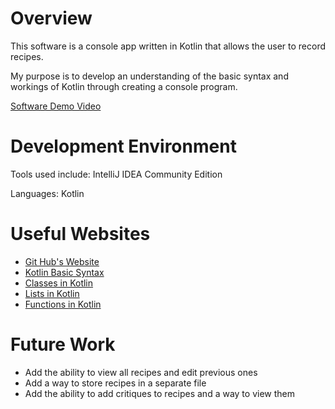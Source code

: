 # Overview

This software is a console app written in Kotlin that allows the user to record recipes.

My purpose is to develop an understanding of the basic syntax and workings of Kotlin through creating a console program.

[Software Demo Video](http://youtube.link.goes.here)

# Development Environment

Tools used include:
IntelliJ IDEA Community Edition

Languages:
Kotlin

# Useful Websites

* [Git Hub's Website](https://code.visualstudio.com/docs/sourcecontrol/github)
* [Kotlin Basic Syntax](https://kotlinlang.org/docs/basic-syntax.html#functions)
* [Classes in Kotlin](https://kotlinlang.org/docs/classes.html#constructors)
* [Lists in Kotlin](https://kotlinlang.org/api/latest/jvm/stdlib/kotlin.collections/-list/)
* [Functions in Kotlin](https://kotlinlang.org/docs/functions.html)

# Future Work

* Add the ability to view all recipes and edit previous ones
* Add a way to store recipes in a separate file
* Add the ability to add critiques to recipes and a way to view them